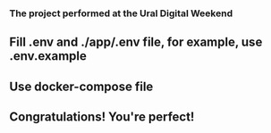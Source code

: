 ### The project performed at the Ural Digital Weekend

## Fill .env and ./app/.env file, for example, use .env.example

## Use docker-compose file

## Congratulations! You're perfect!
